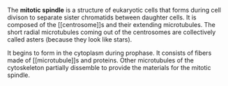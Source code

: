 The **mitotic spindle** is a structure of eukaryotic cells that forms during cell divison to separate sister chromatids between daughter cells. It is composed of the [[centrosome]]s and their extending microtubules. The short radial microtubules coming out of the centrosomes are collectively called asters (because they look like stars).








It begins to form in the cytoplasm during prophase. It consists of fibers made of [[microtubule]]s and proteins. Other microtubules of the cytoskeleton partially dissemble to provide the materials for the mitotic spindle.